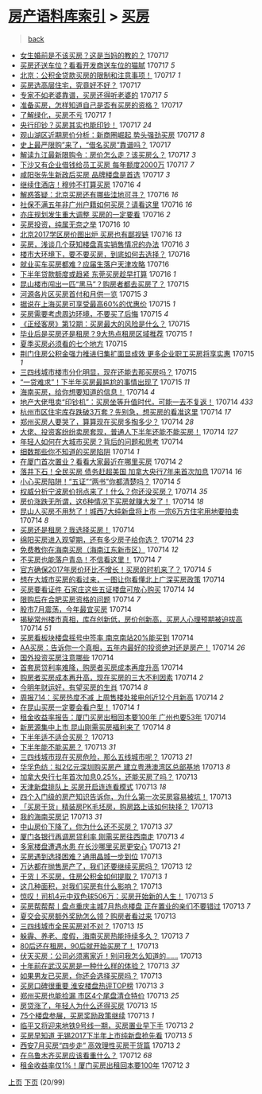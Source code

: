 [房产语料库索引](../../README.md)  > [买房](买房.md)
====
> [back](../README.md)

- [女生婚前是不该买房？这是当妈的教的？](http://jkwz.applinzi.com/ittc/6991252237593347089.html#%E5%A5%B3%E7%94%9F%E5%A9%9A%E5%89%8D%E6%98%AF%E4%B8%8D%E8%AF%A5%E4%B9%B0%E6%88%BF%EF%BC%9F%E8%BF%99%E6%98%AF%E5%BD%93%E5%A6%88%E7%9A%84%E6%95%99%E7%9A%84%EF%BC%9F) 170717  
- [买房还送车位？看看开发商送车位的猫腻](http://jkwz.applinzi.com/ittc/6991237011208668177.html#%E4%B9%B0%E6%88%BF%E8%BF%98%E9%80%81%E8%BD%A6%E4%BD%8D%EF%BC%9F%E7%9C%8B%E7%9C%8B%E5%BC%80%E5%8F%91%E5%95%86%E9%80%81%E8%BD%A6%E4%BD%8D%E7%9A%84%E7%8C%AB%E8%85%BB) 170717 *5* 
- [北京：公积金贷款买房的限制和注意事项！](http://jkwz.applinzi.com/ittc/6991236061534356496.html#%E5%8C%97%E4%BA%AC%EF%BC%9A%E5%85%AC%E7%A7%AF%E9%87%91%E8%B4%B7%E6%AC%BE%E4%B9%B0%E6%88%BF%E7%9A%84%E9%99%90%E5%88%B6%E5%92%8C%E6%B3%A8%E6%84%8F%E4%BA%8B%E9%A1%B9%EF%BC%81) 170717 *1* 
- [买房选高层住宅，究竟好不好？](http://jkwz.applinzi.com/ittc/6991219587482649617.html#%E4%B9%B0%E6%88%BF%E9%80%89%E9%AB%98%E5%B1%82%E4%BD%8F%E5%AE%85%EF%BC%8C%E7%A9%B6%E7%AB%9F%E5%A5%BD%E4%B8%8D%E5%A5%BD%EF%BC%9F) 170717  
- [专家不如老婆靠谱，买房还得听老婆的](http://jkwz.applinzi.com/ittc/6991214472658945041.html#%E4%B8%93%E5%AE%B6%E4%B8%8D%E5%A6%82%E8%80%81%E5%A9%86%E9%9D%A0%E8%B0%B1%EF%BC%8C%E4%B9%B0%E6%88%BF%E8%BF%98%E5%BE%97%E5%90%AC%E8%80%81%E5%A9%86%E7%9A%84) 170717 *5* 
- [准备买房，怎样知道自己是否有买房的资格？](http://jkwz.applinzi.com/ittc/6991213607038485521.html#%E5%87%86%E5%A4%87%E4%B9%B0%E6%88%BF%EF%BC%8C%E6%80%8E%E6%A0%B7%E7%9F%A5%E9%81%93%E8%87%AA%E5%B7%B1%E6%98%AF%E5%90%A6%E6%9C%89%E4%B9%B0%E6%88%BF%E7%9A%84%E8%B5%84%E6%A0%BC%EF%BC%9F) 170717  
- [了解绿化，买房不亏](http://jkwz.applinzi.com/ittc/6991207066575045648.html#%E4%BA%86%E8%A7%A3%E7%BB%BF%E5%8C%96%EF%BC%8C%E4%B9%B0%E6%88%BF%E4%B8%8D%E4%BA%8F) 170717 *1* 
- [央行印钞？买房其实也能印钞！](http://jkwz.applinzi.com/ittc/6991202946715747344.html#%E5%A4%AE%E8%A1%8C%E5%8D%B0%E9%92%9E%EF%BC%9F%E4%B9%B0%E6%88%BF%E5%85%B6%E5%AE%9E%E4%B9%9F%E8%83%BD%E5%8D%B0%E9%92%9E%EF%BC%81) 170717 *24* 
- [观山湖区近期房价分析：新商圈崛起 势头强劲买房](http://jkwz.applinzi.com/ittc/6991195746962244625.html#%E8%A7%82%E5%B1%B1%E6%B9%96%E5%8C%BA%E8%BF%91%E6%9C%9F%E6%88%BF%E4%BB%B7%E5%88%86%E6%9E%90%EF%BC%9A%E6%96%B0%E5%95%86%E5%9C%88%E5%B4%9B%E8%B5%B7+%E5%8A%BF%E5%A4%B4%E5%BC%BA%E5%8A%B2%E4%B9%B0%E6%88%BF) 170717 *8* 
- [史上最严限购”来了，“借名买房”靠谱吗？](http://jkwz.applinzi.com/ittc/6991190783871681552.html#%E5%8F%B2%E4%B8%8A%E6%9C%80%E4%B8%A5%E9%99%90%E8%B4%AD%E2%80%9D%E6%9D%A5%E4%BA%86%EF%BC%8C%E2%80%9C%E5%80%9F%E5%90%8D%E4%B9%B0%E6%88%BF%E2%80%9D%E9%9D%A0%E8%B0%B1%E5%90%97%EF%BC%9F) 170717  
- [解读九江最新限购令：房价怎么走？该买房么？](http://jkwz.applinzi.com/ittc/6991189420051792912.html#%E8%A7%A3%E8%AF%BB%E4%B9%9D%E6%B1%9F%E6%9C%80%E6%96%B0%E9%99%90%E8%B4%AD%E4%BB%A4%EF%BC%9A%E6%88%BF%E4%BB%B7%E6%80%8E%E4%B9%88%E8%B5%B0%EF%BC%9F%E8%AF%A5%E4%B9%B0%E6%88%BF%E4%B9%88%EF%BC%9F) 170717 *3* 
- [下沙又有企业借钱给员工买房 每年额度2000万](http://jkwz.applinzi.com/ittc/6991120818904761360.html#%E4%B8%8B%E6%B2%99%E5%8F%88%E6%9C%89%E4%BC%81%E4%B8%9A%E5%80%9F%E9%92%B1%E7%BB%99%E5%91%98%E5%B7%A5%E4%B9%B0%E6%88%BF+%E6%AF%8F%E5%B9%B4%E9%A2%9D%E5%BA%A62000%E4%B8%87) 170717 *7* 
- [咸阳张先生新政后买房 品牌楼盘是首选](http://jkwz.applinzi.com/ittc/6991052427426792464.html#%E5%92%B8%E9%98%B3%E5%BC%A0%E5%85%88%E7%94%9F%E6%96%B0%E6%94%BF%E5%90%8E%E4%B9%B0%E6%88%BF+%E5%93%81%E7%89%8C%E6%A5%BC%E7%9B%98%E6%98%AF%E9%A6%96%E9%80%89) 170717 *3* 
- [继续住酒店！穆帅不打算买房](http://jkwz.applinzi.com/ittc/6990978667512333328.html#%E7%BB%A7%E7%BB%AD%E4%BD%8F%E9%85%92%E5%BA%97%EF%BC%81%E7%A9%86%E5%B8%85%E4%B8%8D%E6%89%93%E7%AE%97%E4%B9%B0%E6%88%BF) 170716 *4* 
- [解惑答疑：北京买房还有哪些洼地可寻？](http://jkwz.applinzi.com/ittc/6990952505620825104.html#%E8%A7%A3%E6%83%91%E7%AD%94%E7%96%91%EF%BC%9A%E5%8C%97%E4%BA%AC%E4%B9%B0%E6%88%BF%E8%BF%98%E6%9C%89%E5%93%AA%E4%BA%9B%E6%B4%BC%E5%9C%B0%E5%8F%AF%E5%AF%BB%EF%BC%9F) 170716 *16* 
- [社保不满五年非广州户籍如何买房？请看这里](http://jkwz.applinzi.com/ittc/6990969221532877841.html#%E7%A4%BE%E4%BF%9D%E4%B8%8D%E6%BB%A1%E4%BA%94%E5%B9%B4%E9%9D%9E%E5%B9%BF%E5%B7%9E%E6%88%B7%E7%B1%8D%E5%A6%82%E4%BD%95%E4%B9%B0%E6%88%BF%EF%BC%9F%E8%AF%B7%E7%9C%8B%E8%BF%99%E9%87%8C) 170716 *16* 
- [亦庄规划发生重大调整 买房的一定要看](http://jkwz.applinzi.com/ittc/6990952565494514705.html#%E4%BA%A6%E5%BA%84%E8%A7%84%E5%88%92%E5%8F%91%E7%94%9F%E9%87%8D%E5%A4%A7%E8%B0%83%E6%95%B4+%E4%B9%B0%E6%88%BF%E7%9A%84%E4%B8%80%E5%AE%9A%E8%A6%81%E7%9C%8B) 170716 *2* 
- [买房投资，纯属无奈之举](http://jkwz.applinzi.com/ittc/6990915765572994064.html#%E4%B9%B0%E6%88%BF%E6%8A%95%E8%B5%84%EF%BC%8C%E7%BA%AF%E5%B1%9E%E6%97%A0%E5%A5%88%E4%B9%8B%E4%B8%BE) 170716 *10* 
- [北京2017学区房价图出炉 买房也有鄙视链](http://jkwz.applinzi.com/ittc/6990898707372180496.html#%E5%8C%97%E4%BA%AC2017%E5%AD%A6%E5%8C%BA%E6%88%BF%E4%BB%B7%E5%9B%BE%E5%87%BA%E7%82%89+%E4%B9%B0%E6%88%BF%E4%B9%9F%E6%9C%89%E9%84%99%E8%A7%86%E9%93%BE) 170716 *13* 
- [买房，浅谈几个获知楼盘真实销售情况的办法](http://jkwz.applinzi.com/ittc/6990874336310068240.html#%E4%B9%B0%E6%88%BF%EF%BC%8C%E6%B5%85%E8%B0%88%E5%87%A0%E4%B8%AA%E8%8E%B7%E7%9F%A5%E6%A5%BC%E7%9B%98%E7%9C%9F%E5%AE%9E%E9%94%80%E5%94%AE%E6%83%85%E5%86%B5%E7%9A%84%E5%8A%9E%E6%B3%95) 170716 *3* 
- [楼市大环境下，要不要买房，到底如何去选择？](http://jkwz.applinzi.com/ittc/6990858460231894033.html#%E6%A5%BC%E5%B8%82%E5%A4%A7%E7%8E%AF%E5%A2%83%E4%B8%8B%EF%BC%8C%E8%A6%81%E4%B8%8D%E8%A6%81%E4%B9%B0%E6%88%BF%EF%BC%8C%E5%88%B0%E5%BA%95%E5%A6%82%E4%BD%95%E5%8E%BB%E9%80%89%E6%8B%A9%EF%BC%9F) 170716  
- [就业买车买房都难？应届生落户天津攻略](http://jkwz.applinzi.com/ittc/6990814825960440849.html#%E5%B0%B1%E4%B8%9A%E4%B9%B0%E8%BD%A6%E4%B9%B0%E6%88%BF%E9%83%BD%E9%9A%BE%EF%BC%9F%E5%BA%94%E5%B1%8A%E7%94%9F%E8%90%BD%E6%88%B7%E5%A4%A9%E6%B4%A5%E6%94%BB%E7%95%A5) 170716  
- [下半年贷款额度或趋紧 东莞买房趁早打算](http://jkwz.applinzi.com/ittc/6990679162556515345.html#%E4%B8%8B%E5%8D%8A%E5%B9%B4%E8%B4%B7%E6%AC%BE%E9%A2%9D%E5%BA%A6%E6%88%96%E8%B6%8B%E7%B4%A7+%E4%B8%9C%E8%8E%9E%E4%B9%B0%E6%88%BF%E8%B6%81%E6%97%A9%E6%89%93%E7%AE%97) 170716 *1* 
- [昆山楼市闯出一匹“黑马”？购房者都去买房了？](http://jkwz.applinzi.com/ittc/6990672045753762832.html#%E6%98%86%E5%B1%B1%E6%A5%BC%E5%B8%82%E9%97%AF%E5%87%BA%E4%B8%80%E5%8C%B9%E2%80%9C%E9%BB%91%E9%A9%AC%E2%80%9D%EF%BC%9F%E8%B4%AD%E6%88%BF%E8%80%85%E9%83%BD%E5%8E%BB%E4%B9%B0%E6%88%BF%E4%BA%86%EF%BC%9F) 170715  
- [河源各片区买房首付和月供一览](http://jkwz.applinzi.com/ittc/6990565754792313873.html#%E6%B2%B3%E6%BA%90%E5%90%84%E7%89%87%E5%8C%BA%E4%B9%B0%E6%88%BF%E9%A6%96%E4%BB%98%E5%92%8C%E6%9C%88%E4%BE%9B%E4%B8%80%E8%A7%88) 170715 *3* 
- [据说在上海买房可享受最高60%的优惠价](http://jkwz.applinzi.com/ittc/6990563845457052689.html#%E6%8D%AE%E8%AF%B4%E5%9C%A8%E4%B8%8A%E6%B5%B7%E4%B9%B0%E6%88%BF%E5%8F%AF%E4%BA%AB%E5%8F%97%E6%9C%80%E9%AB%9860%25%E7%9A%84%E4%BC%98%E6%83%A0%E4%BB%B7) 170715 *1* 
- [买房需要考虑周边环境，不要买了后悔](http://jkwz.applinzi.com/ittc/6990488971942298641.html#%E4%B9%B0%E6%88%BF%E9%9C%80%E8%A6%81%E8%80%83%E8%99%91%E5%91%A8%E8%BE%B9%E7%8E%AF%E5%A2%83%EF%BC%8C%E4%B8%8D%E8%A6%81%E4%B9%B0%E4%BA%86%E5%90%8E%E6%82%94) 170715 *4* 
- [《正经客房》第12期：买房最大的风险是什么？](http://jkwz.applinzi.com/ittc/6990186213691360272.html#%E3%80%8A%E6%AD%A3%E7%BB%8F%E5%AE%A2%E6%88%BF%E3%80%8B%E7%AC%AC12%E6%9C%9F%EF%BC%9A%E4%B9%B0%E6%88%BF%E6%9C%80%E5%A4%A7%E7%9A%84%E9%A3%8E%E9%99%A9%E6%98%AF%E4%BB%80%E4%B9%88%EF%BC%9F) 170715  
- [毕业后是买房还是租房？9大热点租房区域推荐](http://jkwz.applinzi.com/ittc/6990475990269428753.html#%E6%AF%95%E4%B8%9A%E5%90%8E%E6%98%AF%E4%B9%B0%E6%88%BF%E8%BF%98%E6%98%AF%E7%A7%9F%E6%88%BF%EF%BC%9F9%E5%A4%A7%E7%83%AD%E7%82%B9%E7%A7%9F%E6%88%BF%E5%8C%BA%E5%9F%9F%E6%8E%A8%E8%8D%90) 170715 *1* 
- [夏季买房必须看的七个地方](http://jkwz.applinzi.com/ittc/6989818813242410001.html#%E5%A4%8F%E5%AD%A3%E4%B9%B0%E6%88%BF%E5%BF%85%E9%A1%BB%E7%9C%8B%E7%9A%84%E4%B8%83%E4%B8%AA%E5%9C%B0%E6%96%B9) 170715  
- [荆门住房公积金强力推进归集扩面显成效 更多企业职工买房将享实惠](http://jkwz.applinzi.com/ittc/6990459445904426000.html#%E8%8D%86%E9%97%A8%E4%BD%8F%E6%88%BF%E5%85%AC%E7%A7%AF%E9%87%91%E5%BC%BA%E5%8A%9B%E6%8E%A8%E8%BF%9B%E5%BD%92%E9%9B%86%E6%89%A9%E9%9D%A2%E6%98%BE%E6%88%90%E6%95%88+%E6%9B%B4%E5%A4%9A%E4%BC%81%E4%B8%9A%E8%81%8C%E5%B7%A5%E4%B9%B0%E6%88%BF%E5%B0%86%E4%BA%AB%E5%AE%9E%E6%83%A0) 170715 *1* 
- [三四线城市楼市分化明显，现在还能去那买房吗？](http://jkwz.applinzi.com/ittc/6990454937929384977.html#%E4%B8%89%E5%9B%9B%E7%BA%BF%E5%9F%8E%E5%B8%82%E6%A5%BC%E5%B8%82%E5%88%86%E5%8C%96%E6%98%8E%E6%98%BE%EF%BC%8C%E7%8E%B0%E5%9C%A8%E8%BF%98%E8%83%BD%E5%8E%BB%E9%82%A3%E4%B9%B0%E6%88%BF%E5%90%97%EF%BC%9F) 170715  
- [“一贷难求”！下半年买房最尴尬的事情出现了](http://jkwz.applinzi.com/ittc/6990440444709045264.html#%E2%80%9C%E4%B8%80%E8%B4%B7%E9%9A%BE%E6%B1%82%E2%80%9D%EF%BC%81%E4%B8%8B%E5%8D%8A%E5%B9%B4%E4%B9%B0%E6%88%BF%E6%9C%80%E5%B0%B4%E5%B0%AC%E7%9A%84%E4%BA%8B%E6%83%85%E5%87%BA%E7%8E%B0%E4%BA%86) 170715 *11* 
- [海南买房，给你想要知道的信息！](http://jkwz.applinzi.com/ittc/6990270498091828240.html#%E6%B5%B7%E5%8D%97%E4%B9%B0%E6%88%BF%EF%BC%8C%E7%BB%99%E4%BD%A0%E6%83%B3%E8%A6%81%E7%9F%A5%E9%81%93%E7%9A%84%E4%BF%A1%E6%81%AF%EF%BC%81) 170714 *4* 
- [地产大佬甩卖“印钞机”：买房坐等升值时代，可能一去不复返！](http://jkwz.applinzi.com/ittc/6990257859487859728.html#%E5%9C%B0%E4%BA%A7%E5%A4%A7%E4%BD%AC%E7%94%A9%E5%8D%96%E2%80%9C%E5%8D%B0%E9%92%9E%E6%9C%BA%E2%80%9D%EF%BC%9A%E4%B9%B0%E6%88%BF%E5%9D%90%E7%AD%89%E5%8D%87%E5%80%BC%E6%97%B6%E4%BB%A3%EF%BC%8C%E5%8F%AF%E8%83%BD%E4%B8%80%E5%8E%BB%E4%B8%8D%E5%A4%8D%E8%BF%94%EF%BC%81) 170714 *433* 
- [杭州市区住宅库存跌破3万套？先别急，想买房的看准这里](http://jkwz.applinzi.com/ittc/6990236863573787664.html#%E6%9D%AD%E5%B7%9E%E5%B8%82%E5%8C%BA%E4%BD%8F%E5%AE%85%E5%BA%93%E5%AD%98%E8%B7%8C%E7%A0%B43%E4%B8%87%E5%A5%97%EF%BC%9F%E5%85%88%E5%88%AB%E6%80%A5%EF%BC%8C%E6%83%B3%E4%B9%B0%E6%88%BF%E7%9A%84%E7%9C%8B%E5%87%86%E8%BF%99%E9%87%8C) 170714 *17* 
- [郑州买房人要哭了，算算现在买房多掏多少？](http://jkwz.applinzi.com/ittc/6990233802063217681.html#%E9%83%91%E5%B7%9E%E4%B9%B0%E6%88%BF%E4%BA%BA%E8%A6%81%E5%93%AD%E4%BA%86%EF%BC%8C%E7%AE%97%E7%AE%97%E7%8E%B0%E5%9C%A8%E4%B9%B0%E6%88%BF%E5%A4%9A%E6%8E%8F%E5%A4%9A%E5%B0%91%EF%BC%9F) 170714 *28* 
- [大佬、投资客纷纷卖房套现，普通人下半年还能不能买房！](http://jkwz.applinzi.com/ittc/6990218845422617617.html#%E5%A4%A7%E4%BD%AC%E3%80%81%E6%8A%95%E8%B5%84%E5%AE%A2%E7%BA%B7%E7%BA%B7%E5%8D%96%E6%88%BF%E5%A5%97%E7%8E%B0%EF%BC%8C%E6%99%AE%E9%80%9A%E4%BA%BA%E4%B8%8B%E5%8D%8A%E5%B9%B4%E8%BF%98%E8%83%BD%E4%B8%8D%E8%83%BD%E4%B9%B0%E6%88%BF%EF%BC%81) 170714 *127* 
- [年轻人如何在大城市买房？背后的问题和思考](http://jkwz.applinzi.com/ittc/6990190901631386640.html#%E5%B9%B4%E8%BD%BB%E4%BA%BA%E5%A6%82%E4%BD%95%E5%9C%A8%E5%A4%A7%E5%9F%8E%E5%B8%82%E4%B9%B0%E6%88%BF%EF%BC%9F%E8%83%8C%E5%90%8E%E7%9A%84%E9%97%AE%E9%A2%98%E5%92%8C%E6%80%9D%E8%80%83) 170714  
- [细数那些你不知道的买房陷阱](http://jkwz.applinzi.com/ittc/6990205005469320208.html#%E7%BB%86%E6%95%B0%E9%82%A3%E4%BA%9B%E4%BD%A0%E4%B8%8D%E7%9F%A5%E9%81%93%E7%9A%84%E4%B9%B0%E6%88%BF%E9%99%B7%E9%98%B1) 170714 *1* 
- [在厦门首次置业？看看大家最近在哪里买房](http://jkwz.applinzi.com/ittc/6990200236403065873.html#%E5%9C%A8%E5%8E%A6%E9%97%A8%E9%A6%96%E6%AC%A1%E7%BD%AE%E4%B8%9A%EF%BC%9F%E7%9C%8B%E7%9C%8B%E5%A4%A7%E5%AE%B6%E6%9C%80%E8%BF%91%E5%9C%A8%E5%93%AA%E9%87%8C%E4%B9%B0%E6%88%BF) 170714 *2* 
- [落井下石！全民买房 债务赶超美国 加拿大央行7年来首次加息](http://jkwz.applinzi.com/ittc/6990184560661627920.html#%E8%90%BD%E4%BA%95%E4%B8%8B%E7%9F%B3%EF%BC%81%E5%85%A8%E6%B0%91%E4%B9%B0%E6%88%BF+%E5%80%BA%E5%8A%A1%E8%B5%B6%E8%B6%85%E7%BE%8E%E5%9B%BD+%E5%8A%A0%E6%8B%BF%E5%A4%A7%E5%A4%AE%E8%A1%8C7%E5%B9%B4%E6%9D%A5%E9%A6%96%E6%AC%A1%E5%8A%A0%E6%81%AF) 170714 *16* 
- [小心买房陷阱！“五证”“两书”你都清楚吗？](http://jkwz.applinzi.com/ittc/6990181333635433488.html#%E5%B0%8F%E5%BF%83%E4%B9%B0%E6%88%BF%E9%99%B7%E9%98%B1%EF%BC%81%E2%80%9C%E4%BA%94%E8%AF%81%E2%80%9D%E2%80%9C%E4%B8%A4%E4%B9%A6%E2%80%9D%E4%BD%A0%E9%83%BD%E6%B8%85%E6%A5%9A%E5%90%97%EF%BC%9F) 170714 *5* 
- [权威分析宁波房价拐点来了！什么？你还没买房？](http://jkwz.applinzi.com/ittc/6990180139051516945.html#%E6%9D%83%E5%A8%81%E5%88%86%E6%9E%90%E5%AE%81%E6%B3%A2%E6%88%BF%E4%BB%B7%E6%8B%90%E7%82%B9%E6%9D%A5%E4%BA%86%EF%BC%81%E4%BB%80%E4%B9%88%EF%BC%9F%E4%BD%A0%E8%BF%98%E6%B2%A1%E4%B9%B0%E6%88%BF%EF%BC%9F) 170714 *35* 
- [房价涨跌无所谓，这6种情况下买房就赚大发了！](http://jkwz.applinzi.com/ittc/6990178501079335953.html#%E6%88%BF%E4%BB%B7%E6%B6%A8%E8%B7%8C%E6%97%A0%E6%89%80%E8%B0%93%EF%BC%8C%E8%BF%996%E7%A7%8D%E6%83%85%E5%86%B5%E4%B8%8B%E4%B9%B0%E6%88%BF%E5%B0%B1%E8%B5%9A%E5%A4%A7%E5%8F%91%E4%BA%86%EF%BC%81) 170714 *18* 
- [昆山人买房不用愁了！城西7大纯新盘将上市 一宗6万方住宅用地要拍卖](http://jkwz.applinzi.com/ittc/6990103155688604689.html#%E6%98%86%E5%B1%B1%E4%BA%BA%E4%B9%B0%E6%88%BF%E4%B8%8D%E7%94%A8%E6%84%81%E4%BA%86%EF%BC%81%E5%9F%8E%E8%A5%BF7%E5%A4%A7%E7%BA%AF%E6%96%B0%E7%9B%98%E5%B0%86%E4%B8%8A%E5%B8%82+%E4%B8%80%E5%AE%976%E4%B8%87%E6%96%B9%E4%BD%8F%E5%AE%85%E7%94%A8%E5%9C%B0%E8%A6%81%E6%8B%8D%E5%8D%96) 170714 *8* 
- [买房还是租房？我选择买房！](http://jkwz.applinzi.com/ittc/6990110013996401681.html#%E4%B9%B0%E6%88%BF%E8%BF%98%E6%98%AF%E7%A7%9F%E6%88%BF%EF%BC%9F%E6%88%91%E9%80%89%E6%8B%A9%E4%B9%B0%E6%88%BF%EF%BC%81) 170714  
- [绵阳买房进入观望期，还有多少房子给你选？](http://jkwz.applinzi.com/ittc/6990108469922104336.html#%E7%BB%B5%E9%98%B3%E4%B9%B0%E6%88%BF%E8%BF%9B%E5%85%A5%E8%A7%82%E6%9C%9B%E6%9C%9F%EF%BC%8C%E8%BF%98%E6%9C%89%E5%A4%9A%E5%B0%91%E6%88%BF%E5%AD%90%E7%BB%99%E4%BD%A0%E9%80%89%EF%BC%9F) 170714 *23* 
- [免费教你在海南买房（海南江东新市区）](http://jkwz.applinzi.com/ittc/6990105361645044753.html#%E5%85%8D%E8%B4%B9%E6%95%99%E4%BD%A0%E5%9C%A8%E6%B5%B7%E5%8D%97%E4%B9%B0%E6%88%BF%EF%BC%88%E6%B5%B7%E5%8D%97%E6%B1%9F%E4%B8%9C%E6%96%B0%E5%B8%82%E5%8C%BA%EF%BC%89) 170714 *12* 
- [不买房也能落户青岛！不信看这里！](http://jkwz.applinzi.com/ittc/6990101650537448465.html#%E4%B8%8D%E4%B9%B0%E6%88%BF%E4%B9%9F%E8%83%BD%E8%90%BD%E6%88%B7%E9%9D%92%E5%B2%9B%EF%BC%81%E4%B8%8D%E4%BF%A1%E7%9C%8B%E8%BF%99%E9%87%8C%EF%BC%81) 170714 *7* 
- [官方确保2017年房价环比不增长！买房的时机来了？](http://jkwz.applinzi.com/ittc/6990095482469483536.html#%E5%AE%98%E6%96%B9%E7%A1%AE%E4%BF%9D2017%E5%B9%B4%E6%88%BF%E4%BB%B7%E7%8E%AF%E6%AF%94%E4%B8%8D%E5%A2%9E%E9%95%BF%EF%BC%81%E4%B9%B0%E6%88%BF%E7%9A%84%E6%97%B6%E6%9C%BA%E6%9D%A5%E4%BA%86%EF%BC%9F) 170714 *5* 
- [想在大城市买房的看过来，一图让你看懂北上广深买房政策](http://jkwz.applinzi.com/ittc/6990091289855788048.html#%E6%83%B3%E5%9C%A8%E5%A4%A7%E5%9F%8E%E5%B8%82%E4%B9%B0%E6%88%BF%E7%9A%84%E7%9C%8B%E8%BF%87%E6%9D%A5%EF%BC%8C%E4%B8%80%E5%9B%BE%E8%AE%A9%E4%BD%A0%E7%9C%8B%E6%87%82%E5%8C%97%E4%B8%8A%E5%B9%BF%E6%B7%B1%E4%B9%B0%E6%88%BF%E6%94%BF%E7%AD%96) 170714  
- [买房要看证件 石家庄这些五证楼盘可放心购买](http://jkwz.applinzi.com/ittc/6990090787621438481.html#%E4%B9%B0%E6%88%BF%E8%A6%81%E7%9C%8B%E8%AF%81%E4%BB%B6+%E7%9F%B3%E5%AE%B6%E5%BA%84%E8%BF%99%E4%BA%9B%E4%BA%94%E8%AF%81%E6%A5%BC%E7%9B%98%E5%8F%AF%E6%94%BE%E5%BF%83%E8%B4%AD%E4%B9%B0) 170714 *14* 
- [限购后在合肥买房资格的问题](http://jkwz.applinzi.com/ittc/6990089794590606352.html#%E9%99%90%E8%B4%AD%E5%90%8E%E5%9C%A8%E5%90%88%E8%82%A5%E4%B9%B0%E6%88%BF%E8%B5%84%E6%A0%BC%E7%9A%84%E9%97%AE%E9%A2%98) 170714 *7* 
- [股市7月震荡，今年最宜买房](http://jkwz.applinzi.com/ittc/6989810688909116432.html#%E8%82%A1%E5%B8%827%E6%9C%88%E9%9C%87%E8%8D%A1%EF%BC%8C%E4%BB%8A%E5%B9%B4%E6%9C%80%E5%AE%9C%E4%B9%B0%E6%88%BF) 170714  
- [揭秘常州楼市真相，库存创新低，房价创新高，买房人心理预期被迫拔高](http://jkwz.applinzi.com/ittc/6990084733265249296.html#%E6%8F%AD%E7%A7%98%E5%B8%B8%E5%B7%9E%E6%A5%BC%E5%B8%82%E7%9C%9F%E7%9B%B8%EF%BC%8C%E5%BA%93%E5%AD%98%E5%88%9B%E6%96%B0%E4%BD%8E%EF%BC%8C%E6%88%BF%E4%BB%B7%E5%88%9B%E6%96%B0%E9%AB%98%EF%BC%8C%E4%B9%B0%E6%88%BF%E4%BA%BA%E5%BF%83%E7%90%86%E9%A2%84%E6%9C%9F%E8%A2%AB%E8%BF%AB%E6%8B%94%E9%AB%98) 170714 *51* 
- [买房看板块楼盘摇号中签率 南京南站20%能买到](http://jkwz.applinzi.com/ittc/6990081906094638097.html#%E4%B9%B0%E6%88%BF%E7%9C%8B%E6%9D%BF%E5%9D%97%E6%A5%BC%E7%9B%98%E6%91%87%E5%8F%B7%E4%B8%AD%E7%AD%BE%E7%8E%87+%E5%8D%97%E4%BA%AC%E5%8D%97%E7%AB%9920%25%E8%83%BD%E4%B9%B0%E5%88%B0) 170714  
- [AA买房：告诉你一个真相，五年内最好的投资绝对还是房产！](http://jkwz.applinzi.com/ittc/6990080214712189968.html#AA%E4%B9%B0%E6%88%BF%EF%BC%9A%E5%91%8A%E8%AF%89%E4%BD%A0%E4%B8%80%E4%B8%AA%E7%9C%9F%E7%9B%B8%EF%BC%8C%E4%BA%94%E5%B9%B4%E5%86%85%E6%9C%80%E5%A5%BD%E7%9A%84%E6%8A%95%E8%B5%84%E7%BB%9D%E5%AF%B9%E8%BF%98%E6%98%AF%E6%88%BF%E4%BA%A7%EF%BC%81) 170714 *26* 
- [国外投资买房注意哪些](http://jkwz.applinzi.com/ittc/6989766268084028433.html#%E5%9B%BD%E5%A4%96%E6%8A%95%E8%B5%84%E4%B9%B0%E6%88%BF%E6%B3%A8%E6%84%8F%E5%93%AA%E4%BA%9B) 170714  
- [首套房贷利率难降，购房者买房成本再度升高](http://jkwz.applinzi.com/ittc/6990074482444993553.html#%E9%A6%96%E5%A5%97%E6%88%BF%E8%B4%B7%E5%88%A9%E7%8E%87%E9%9A%BE%E9%99%8D%EF%BC%8C%E8%B4%AD%E6%88%BF%E8%80%85%E4%B9%B0%E6%88%BF%E6%88%90%E6%9C%AC%E5%86%8D%E5%BA%A6%E5%8D%87%E9%AB%98) 170714  
- [购房者买房成本再升高，现在买房的三大不利因素](http://jkwz.applinzi.com/ittc/6990074482256249873.html#%E8%B4%AD%E6%88%BF%E8%80%85%E4%B9%B0%E6%88%BF%E6%88%90%E6%9C%AC%E5%86%8D%E5%8D%87%E9%AB%98%EF%BC%8C%E7%8E%B0%E5%9C%A8%E4%B9%B0%E6%88%BF%E7%9A%84%E4%B8%89%E5%A4%A7%E4%B8%8D%E5%88%A9%E5%9B%A0%E7%B4%A0) 170714 *2* 
- [今明年财运好，有望买房的生肖](http://jkwz.applinzi.com/ittc/6989896755662291985.html#%E4%BB%8A%E6%98%8E%E5%B9%B4%E8%B4%A2%E8%BF%90%E5%A5%BD%EF%BC%8C%E6%9C%89%E6%9C%9B%E4%B9%B0%E6%88%BF%E7%9A%84%E7%94%9F%E8%82%96) 170714 *8* 
- [周报714：买房热度不减 上周售楼处接电创近12个月新高](http://jkwz.applinzi.com/ittc/6990063413156643856.html#%E5%91%A8%E6%8A%A5714%EF%BC%9A%E4%B9%B0%E6%88%BF%E7%83%AD%E5%BA%A6%E4%B8%8D%E5%87%8F+%E4%B8%8A%E5%91%A8%E5%94%AE%E6%A5%BC%E5%A4%84%E6%8E%A5%E7%94%B5%E5%88%9B%E8%BF%9112%E4%B8%AA%E6%9C%88%E6%96%B0%E9%AB%98) 170714 *2* 
- [在昆山买房一定要会看户型！](http://jkwz.applinzi.com/ittc/6990046767826338832.html#%E5%9C%A8%E6%98%86%E5%B1%B1%E4%B9%B0%E6%88%BF%E4%B8%80%E5%AE%9A%E8%A6%81%E4%BC%9A%E7%9C%8B%E6%88%B7%E5%9E%8B%EF%BC%81) 170714 *1* 
- [租金收益率报告：厦门买房出租回本要100年 广州也要53年](http://jkwz.applinzi.com/ittc/6990046478855570448.html#%E7%A7%9F%E9%87%91%E6%94%B6%E7%9B%8A%E7%8E%87%E6%8A%A5%E5%91%8A%EF%BC%9A%E5%8E%A6%E9%97%A8%E4%B9%B0%E6%88%BF%E5%87%BA%E7%A7%9F%E5%9B%9E%E6%9C%AC%E8%A6%81100%E5%B9%B4+%E5%B9%BF%E5%B7%9E%E4%B9%9F%E8%A6%8153%E5%B9%B4) 170714  
- [新房源集中上市 昆山刚需买房福利来了](http://jkwz.applinzi.com/ittc/6990046237766976529.html#%E6%96%B0%E6%88%BF%E6%BA%90%E9%9B%86%E4%B8%AD%E4%B8%8A%E5%B8%82+%E6%98%86%E5%B1%B1%E5%88%9A%E9%9C%80%E4%B9%B0%E6%88%BF%E7%A6%8F%E5%88%A9%E6%9D%A5%E4%BA%86) 170714 *8* 
- [下半年适不适合买房？](http://jkwz.applinzi.com/ittc/6989889911405413393.html#%E4%B8%8B%E5%8D%8A%E5%B9%B4%E9%80%82%E4%B8%8D%E9%80%82%E5%90%88%E4%B9%B0%E6%88%BF%EF%BC%9F) 170713  
- [下半年能不能买房？](http://jkwz.applinzi.com/ittc/6989889911338304528.html#%E4%B8%8B%E5%8D%8A%E5%B9%B4%E8%83%BD%E4%B8%8D%E8%83%BD%E4%B9%B0%E6%88%BF%EF%BC%9F) 170713 *31* 
- [三四线城市现在买房危险，那么五线城市呢？](http://jkwz.applinzi.com/ittc/6989858983903757328.html#%E4%B8%89%E5%9B%9B%E7%BA%BF%E5%9F%8E%E5%B8%82%E7%8E%B0%E5%9C%A8%E4%B9%B0%E6%88%BF%E5%8D%B1%E9%99%A9%EF%BC%8C%E9%82%A3%E4%B9%88%E4%BA%94%E7%BA%BF%E5%9F%8E%E5%B8%82%E5%91%A2%EF%BC%9F) 170713 *21* 
- [华孚色纺：拟2亿元深圳购买房产 建立粤港澳湾区总部基地](http://jkwz.applinzi.com/ittc/6989858953398584336.html#%E5%8D%8E%E5%AD%9A%E8%89%B2%E7%BA%BA%EF%BC%9A%E6%8B%9F2%E4%BA%BF%E5%85%83%E6%B7%B1%E5%9C%B3%E8%B4%AD%E4%B9%B0%E6%88%BF%E4%BA%A7+%E5%BB%BA%E7%AB%8B%E7%B2%A4%E6%B8%AF%E6%BE%B3%E6%B9%BE%E5%8C%BA%E6%80%BB%E9%83%A8%E5%9F%BA%E5%9C%B0) 170713 *8* 
- [加拿大央行七年首次加息0.25%，还能买房了吗？](http://jkwz.applinzi.com/ittc/6989834718970119184.html#%E5%8A%A0%E6%8B%BF%E5%A4%A7%E5%A4%AE%E8%A1%8C%E4%B8%83%E5%B9%B4%E9%A6%96%E6%AC%A1%E5%8A%A0%E6%81%AF0.25%25%EF%BC%8C%E8%BF%98%E8%83%BD%E4%B9%B0%E6%88%BF%E4%BA%86%E5%90%97%EF%BC%9F) 170713  
- [天津新盘排队上 买房开启连连看模式](http://jkwz.applinzi.com/ittc/6989832234725803025.html#%E5%A4%A9%E6%B4%A5%E6%96%B0%E7%9B%98%E6%8E%92%E9%98%9F%E4%B8%8A+%E4%B9%B0%E6%88%BF%E5%BC%80%E5%90%AF%E8%BF%9E%E8%BF%9E%E7%9C%8B%E6%A8%A1%E5%BC%8F) 170713 *18* 
- [四个入门级的房产知识告诉你，为什么第一次买房容易被坑！](http://jkwz.applinzi.com/ittc/6989828825587123216.html#%E5%9B%9B%E4%B8%AA%E5%85%A5%E9%97%A8%E7%BA%A7%E7%9A%84%E6%88%BF%E4%BA%A7%E7%9F%A5%E8%AF%86%E5%91%8A%E8%AF%89%E4%BD%A0%EF%BC%8C%E4%B8%BA%E4%BB%80%E4%B9%88%E7%AC%AC%E4%B8%80%E6%AC%A1%E4%B9%B0%E6%88%BF%E5%AE%B9%E6%98%93%E8%A2%AB%E5%9D%91%EF%BC%81) 170713  
- [「买房干货」精装房PK毛坯房，购房路上该如何抉择？](http://jkwz.applinzi.com/ittc/6989827258892944401.html#%E3%80%8C%E4%B9%B0%E6%88%BF%E5%B9%B2%E8%B4%A7%E3%80%8D%E7%B2%BE%E8%A3%85%E6%88%BFPK%E6%AF%9B%E5%9D%AF%E6%88%BF%EF%BC%8C%E8%B4%AD%E6%88%BF%E8%B7%AF%E4%B8%8A%E8%AF%A5%E5%A6%82%E4%BD%95%E6%8A%89%E6%8B%A9%EF%BC%9F) 170713  
- [我的海南买房记](http://jkwz.applinzi.com/ittc/6989827100226618384.html#%E6%88%91%E7%9A%84%E6%B5%B7%E5%8D%97%E4%B9%B0%E6%88%BF%E8%AE%B0) 170713 *31* 
- [中山房价下降了，你为什么还不买房？](http://jkwz.applinzi.com/ittc/6989824734035182609.html#%E4%B8%AD%E5%B1%B1%E6%88%BF%E4%BB%B7%E4%B8%8B%E9%99%8D%E4%BA%86%EF%BC%8C%E4%BD%A0%E4%B8%BA%E4%BB%80%E4%B9%88%E8%BF%98%E4%B8%8D%E4%B9%B0%E6%88%BF%EF%BC%9F) 170713 *37* 
- [厦门各银行再调房贷利率 刚需买房往西南走](http://jkwz.applinzi.com/ittc/6989817537867809808.html#%E5%8E%A6%E9%97%A8%E5%90%84%E9%93%B6%E8%A1%8C%E5%86%8D%E8%B0%83%E6%88%BF%E8%B4%B7%E5%88%A9%E7%8E%87+%E5%88%9A%E9%9C%80%E4%B9%B0%E6%88%BF%E5%BE%80%E8%A5%BF%E5%8D%97%E8%B5%B0) 170713 *4* 
- [多家楼盘遭遇水患 在长沙哪里买房更安心](http://jkwz.applinzi.com/ittc/6989800583123698705.html#%E5%A4%9A%E5%AE%B6%E6%A5%BC%E7%9B%98%E9%81%AD%E9%81%87%E6%B0%B4%E6%82%A3+%E5%9C%A8%E9%95%BF%E6%B2%99%E5%93%AA%E9%87%8C%E4%B9%B0%E6%88%BF%E6%9B%B4%E5%AE%89%E5%BF%83) 170713 *21* 
- [买房遇到选择困难？通用晶城一步到位](http://jkwz.applinzi.com/ittc/6989800114666079249.html#%E4%B9%B0%E6%88%BF%E9%81%87%E5%88%B0%E9%80%89%E6%8B%A9%E5%9B%B0%E9%9A%BE%EF%BC%9F%E9%80%9A%E7%94%A8%E6%99%B6%E5%9F%8E%E4%B8%80%E6%AD%A5%E5%88%B0%E4%BD%8D) 170713  
- [万达都在抛售房产了，我们还要继续买房吗？](http://jkwz.applinzi.com/ittc/6989796542100538384.html#%E4%B8%87%E8%BE%BE%E9%83%BD%E5%9C%A8%E6%8A%9B%E5%94%AE%E6%88%BF%E4%BA%A7%E4%BA%86%EF%BC%8C%E6%88%91%E4%BB%AC%E8%BF%98%E8%A6%81%E7%BB%A7%E7%BB%AD%E4%B9%B0%E6%88%BF%E5%90%97%EF%BC%9F) 170713 *12* 
- [干货丨不买房，住房公积金如何提取？](http://jkwz.applinzi.com/ittc/6989794957844808721.html#%E5%B9%B2%E8%B4%A7%E4%B8%A8%E4%B8%8D%E4%B9%B0%E6%88%BF%EF%BC%8C%E4%BD%8F%E6%88%BF%E5%85%AC%E7%A7%AF%E9%87%91%E5%A6%82%E4%BD%95%E6%8F%90%E5%8F%96%EF%BC%9F) 170713 *1* 
- [这几种面积，对我们买房有什么影响？](http://jkwz.applinzi.com/ittc/6989791103967298576.html#%E8%BF%99%E5%87%A0%E7%A7%8D%E9%9D%A2%E7%A7%AF%EF%BC%8C%E5%AF%B9%E6%88%91%E4%BB%AC%E4%B9%B0%E6%88%BF%E6%9C%89%E4%BB%80%E4%B9%88%E5%BD%B1%E5%93%8D%EF%BC%9F) 170713  
- [惊叹！司机4元中双色球506万：买房开始新的人生！](http://jkwz.applinzi.com/ittc/6989788318945281041.html#%E6%83%8A%E5%8F%B9%EF%BC%81%E5%8F%B8%E6%9C%BA4%E5%85%83%E4%B8%AD%E5%8F%8C%E8%89%B2%E7%90%83506%E4%B8%87%EF%BC%9A%E4%B9%B0%E6%88%BF%E5%BC%80%E5%A7%8B%E6%96%B0%E7%9A%84%E4%BA%BA%E7%94%9F%EF%BC%81) 170713 *5* 
- [买房帮帮帮丨盘点重庆主城7月热点楼盘 正在置业的亲们不要错过](http://jkwz.applinzi.com/ittc/6989786794491905040.html#%E4%B9%B0%E6%88%BF%E5%B8%AE%E5%B8%AE%E5%B8%AE%E4%B8%A8%E7%9B%98%E7%82%B9%E9%87%8D%E5%BA%86%E4%B8%BB%E5%9F%8E7%E6%9C%88%E7%83%AD%E7%82%B9%E6%A5%BC%E7%9B%98+%E6%AD%A3%E5%9C%A8%E7%BD%AE%E4%B8%9A%E7%9A%84%E4%BA%B2%E4%BB%AC%E4%B8%8D%E8%A6%81%E9%94%99%E8%BF%87) 170713 *7* 
- [夏交会买房额外奖励怎么领？购房者看过来](http://jkwz.applinzi.com/ittc/6989782918724322320.html#%E5%A4%8F%E4%BA%A4%E4%BC%9A%E4%B9%B0%E6%88%BF%E9%A2%9D%E5%A4%96%E5%A5%96%E5%8A%B1%E6%80%8E%E4%B9%88%E9%A2%86%EF%BC%9F%E8%B4%AD%E6%88%BF%E8%80%85%E7%9C%8B%E8%BF%87%E6%9D%A5) 170713  
- [三四线城市全民买房对不对？](http://jkwz.applinzi.com/ittc/6989765185941013521.html#%E4%B8%89%E5%9B%9B%E7%BA%BF%E5%9F%8E%E5%B8%82%E5%85%A8%E6%B0%91%E4%B9%B0%E6%88%BF%E5%AF%B9%E4%B8%8D%E5%AF%B9%EF%BC%9F) 170713 *15* 
- [躲霾、养老、度假，海南买房热能持续多久？](http://jkwz.applinzi.com/ittc/6989736069258806288.html#%E8%BA%B2%E9%9C%BE%E3%80%81%E5%85%BB%E8%80%81%E3%80%81%E5%BA%A6%E5%81%87%EF%BC%8C%E6%B5%B7%E5%8D%97%E4%B9%B0%E6%88%BF%E7%83%AD%E8%83%BD%E6%8C%81%E7%BB%AD%E5%A4%9A%E4%B9%85%EF%BC%9F) 170713 *7* 
- [80后还在租房，90后就开始买房了！](http://jkwz.applinzi.com/ittc/6989732732320875537.html#80%E5%90%8E%E8%BF%98%E5%9C%A8%E7%A7%9F%E6%88%BF%EF%BC%8C90%E5%90%8E%E5%B0%B1%E5%BC%80%E5%A7%8B%E4%B9%B0%E6%88%BF%E4%BA%86%EF%BC%81) 170713  
- [伏天买房：公司必须离家近！别问我怎么知道的……](http://jkwz.applinzi.com/ittc/6989724742700237841.html#%E4%BC%8F%E5%A4%A9%E4%B9%B0%E6%88%BF%EF%BC%9A%E5%85%AC%E5%8F%B8%E5%BF%85%E9%A1%BB%E7%A6%BB%E5%AE%B6%E8%BF%91%EF%BC%81%E5%88%AB%E9%97%AE%E6%88%91%E6%80%8E%E4%B9%88%E7%9F%A5%E9%81%93%E7%9A%84%E2%80%A6%E2%80%A6) 170713  
- [十年前在武汉买房是一种什么样的体验？](http://jkwz.applinzi.com/ittc/6989721379992503313.html#%E5%8D%81%E5%B9%B4%E5%89%8D%E5%9C%A8%E6%AD%A6%E6%B1%89%E4%B9%B0%E6%88%BF%E6%98%AF%E4%B8%80%E7%A7%8D%E4%BB%80%E4%B9%88%E6%A0%B7%E7%9A%84%E4%BD%93%E9%AA%8C%EF%BC%9F) 170713 *37* 
- [如果男友已买房，你还会选择买房吗？](http://jkwz.applinzi.com/ittc/6989720829615932432.html#%E5%A6%82%E6%9E%9C%E7%94%B7%E5%8F%8B%E5%B7%B2%E4%B9%B0%E6%88%BF%EF%BC%8C%E4%BD%A0%E8%BF%98%E4%BC%9A%E9%80%89%E6%8B%A9%E4%B9%B0%E6%88%BF%E5%90%97%EF%BC%9F) 170713  
- [买房口碑很重要 淮安楼盘热评TOP榜](http://jkwz.applinzi.com/ittc/6989714500138566673.html#%E4%B9%B0%E6%88%BF%E5%8F%A3%E7%A2%91%E5%BE%88%E9%87%8D%E8%A6%81+%E6%B7%AE%E5%AE%89%E6%A5%BC%E7%9B%98%E7%83%AD%E8%AF%84TOP%E6%A6%9C) 170713 *3* 
- [郑州买房也能捡漏 市区4个尾盘清仓特价](http://jkwz.applinzi.com/ittc/6989704957618816016.html#%E9%83%91%E5%B7%9E%E4%B9%B0%E6%88%BF%E4%B9%9F%E8%83%BD%E6%8D%A1%E6%BC%8F+%E5%B8%82%E5%8C%BA4%E4%B8%AA%E5%B0%BE%E7%9B%98%E6%B8%85%E4%BB%93%E7%89%B9%E4%BB%B7) 170713 *25* 
- [房贷涨了，年轻人为什么还得买房](http://jkwz.applinzi.com/ittc/6989343424229409808.html#%E6%88%BF%E8%B4%B7%E6%B6%A8%E4%BA%86%EF%BC%8C%E5%B9%B4%E8%BD%BB%E4%BA%BA%E4%B8%BA%E4%BB%80%E4%B9%88%E8%BF%98%E5%BE%97%E4%B9%B0%E6%88%BF) 170713 *15* 
- [75个楼盘参展，买房奖励政策继续](http://jkwz.applinzi.com/ittc/6989690081542407185.html#75%E4%B8%AA%E6%A5%BC%E7%9B%98%E5%8F%82%E5%B1%95%EF%BC%8C%E4%B9%B0%E6%88%BF%E5%A5%96%E5%8A%B1%E6%94%BF%E7%AD%96%E7%BB%A7%E7%BB%AD) 170713 *1* 
- [临平又将迎来地铁9号线一期，买房置业早下手](http://jkwz.applinzi.com/ittc/6989689090566800401.html#%E4%B8%B4%E5%B9%B3%E5%8F%88%E5%B0%86%E8%BF%8E%E6%9D%A5%E5%9C%B0%E9%93%819%E5%8F%B7%E7%BA%BF%E4%B8%80%E6%9C%9F%EF%BC%8C%E4%B9%B0%E6%88%BF%E7%BD%AE%E4%B8%9A%E6%97%A9%E4%B8%8B%E6%89%8B) 170713 *2* 
- [买房早知道 无锡2017下半年上市纯新盘抢先看](http://jkwz.applinzi.com/ittc/6989567788937905168.html#%E4%B9%B0%E6%88%BF%E6%97%A9%E7%9F%A5%E9%81%93+%E6%97%A0%E9%94%A12017%E4%B8%8B%E5%8D%8A%E5%B9%B4%E4%B8%8A%E5%B8%82%E7%BA%AF%E6%96%B0%E7%9B%98%E6%8A%A2%E5%85%88%E7%9C%8B) 170713 *5* 
- [西安7月买房“四步走” 高效理性买房干货篇](http://jkwz.applinzi.com/ittc/6989567814741263377.html#%E8%A5%BF%E5%AE%897%E6%9C%88%E4%B9%B0%E6%88%BF%E2%80%9C%E5%9B%9B%E6%AD%A5%E8%B5%B0%E2%80%9D+%E9%AB%98%E6%95%88%E7%90%86%E6%80%A7%E4%B9%B0%E6%88%BF%E5%B9%B2%E8%B4%A7%E7%AF%87) 170713 *2* 
- [在乌鲁木齐买房应该看重什么？](http://jkwz.applinzi.com/ittc/6989560983830660112.html#%E5%9C%A8%E4%B9%8C%E9%B2%81%E6%9C%A8%E9%BD%90%E4%B9%B0%E6%88%BF%E5%BA%94%E8%AF%A5%E7%9C%8B%E9%87%8D%E4%BB%80%E4%B9%88%EF%BC%9F) 170712 *68* 
- [租金收益率仅1%！厦门买房出租回本要100年](http://jkwz.applinzi.com/ittc/6989553837583893520.html#%E7%A7%9F%E9%87%91%E6%94%B6%E7%9B%8A%E7%8E%87%E4%BB%851%25%EF%BC%81%E5%8E%A6%E9%97%A8%E4%B9%B0%E6%88%BF%E5%87%BA%E7%A7%9F%E5%9B%9E%E6%9C%AC%E8%A6%81100%E5%B9%B4) 170712 *3* 


 [上页](买房21.md) [下页](买房19.md)          (20/99)